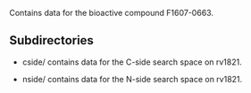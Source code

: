 Contains data for the bioactive compound F1607-0663.

## Subdirectories

- cside/ contains data for the C-side search space on rv1821.

- nside/ contains data for the N-side search space on rv1821.

